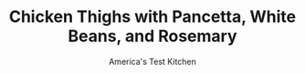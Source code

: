 ---
layout: ../../layouts/MarkdownPostLayout.astro
title: Chicken Thighs with Pancetta, White Beans, and Rosemary
author: America's Test Kitchen
pubDate: 2023-03-15
description: "Cooking the beans with rendered chicken fat and pancetta gives them bold, meaty flavor."
image_url: https://res.cloudinary.com/hksqkdlah/image/upload/ar_1:1,c_fill,dpr_2.0,f_auto,fl_lossy.progressive.strip_profile,g_faces:auto,q_auto:low,w_344/26541_sfs-chicken-thighs-with-pancetta-white-beans-and-rosemary-010
tags: ["Main Courses","Pork","Beans","Chicken","Weeknight"]
calories: 3533
protein: 58
carbohydrates: 51
fats: 
fiber: 11
ingredients: ["8 (5- to 7-ounce) bone-in, chicken thighs, trimmed",", Salt and pepper","2 teaspoons, extra-virgin olive oil, plus extra for drizzling","2 ounces, pancetta, chopped fine","5 , garlic cloves, peeled and smashed","2 sprigs, fresh rosemary","2 (15-ounce) cans, cannellini beans, rinsed","1 cup, chicken broth","1 tablespoon, chopped fresh parsley"]
serves: 4
time: "30 minutes"
instructions: ["Adjust oven rack to upper-middle position and heat oven to 450 degrees. Pat chicken dry with paper towels and season with salt and pepper. Heat oil in 12-inch skillet over medium-high heat until just smoking. Add chicken and cook, skin side down, until well browned, about 7 minutes. Transfer to rimmed baking sheet, skin side up, and roast until chicken registers 175 degrees, 15 to 20 minutes.","Meanwhile, pour off all but 1 tablespoon fat from skillet and return to medium heat. Add pancetta, garlic, and rosemary and cook until garlic is golden brown, about 3 minutes. Add beans, broth, and 1/4 teaspoon pepper. Bring to simmer and cook until slightly thickened, 5 to 7 minutes. Discard rosemary sprigs and season with salt and pepper to taste.","Transfer beans to platter and drizzle with extra oil. Top with chicken, sprinkle with parsley, and serve."]
nutrition: ["1604 mg Potassium","614 mg Phosphorus","199 mg Calcium","8 mg Iron","162 mg Magnesium","1484 mg Sodium","5 mg Zinc","49 g Fat","12 mg Niacin (B3)","21 g Monounsaturated","9 g Polyunsaturated","3 mg Vitamin C","244 mg Cholesterol","13 g Saturated","11 g Fiber","152 µg Folate (food)","1 g Sugars","31 µg Vitamin K","373 g Water","51 g Carbs","152 µg Folate equivalent (total)","58 g Protein","2 mg Vitamin E","1 µg Vitamin B12","1 mg Vitamin B6","65 µg Vitamin A","883 kcal Energy","3533 calories"]
notes: "Don’t be shy with the olive oil drizzle. Add at least a tablespoon to boost the creaminess of the bean mixture considerably."
---